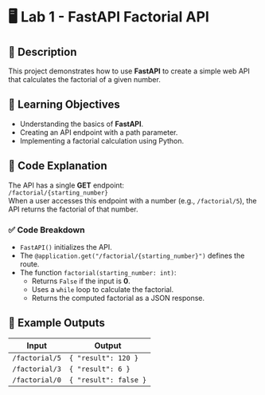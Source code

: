 # 🖥️ Lab 1 - FastAPI Factorial API

## 📌 Description
This project demonstrates how to use **FastAPI** to create a simple web API that calculates the factorial of a given number.  

## 📖 Learning Objectives
- Understanding the basics of **FastAPI**.
- Creating an API endpoint with a path parameter.
- Implementing a factorial calculation using Python.

## 📝 Code Explanation
The API has a single **GET** endpoint:  
`/factorial/{starting_number}`  
When a user accesses this endpoint with a number (e.g., `/factorial/5`), the API returns the factorial of that number.

### ✅ **Code Breakdown**
- `FastAPI()` initializes the API.
- The `@application.get("/factorial/{starting_number}")` defines the route.
- The function `factorial(starting_number: int)`:
  - Returns `False` if the input is **0**.
  - Uses a `while` loop to calculate the factorial.
  - Returns the computed factorial as a JSON response.

## 📜 Example Outputs
| Input | Output |
|-------|--------|
| `/factorial/5` | `{ "result": 120 }` |
| `/factorial/3` | `{ "result": 6 }` |
| `/factorial/0` | `{ "result": false }` |
